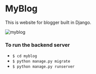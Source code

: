 # MyBlog
This is website for blogger built in Django.

![myblog](https://user-images.githubusercontent.com/50628520/112199567-66750600-8c36-11eb-8fcb-9ccbaebd33a0.jpg)


### To run the backend server
- `$ cd myblog`
- `$ python manage.py migrate`
- `$ python manage.py runserver`
